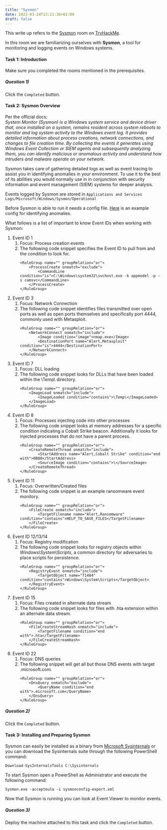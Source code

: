 ```yaml
---
title: "Sysmon"
date: 2022-03-24T13:21:36+01:00
draft: false
---
```


This write up refers to the [Sysmon](https://tryhackme.com/room/sysmon) room on [TryHackMe](https://tryhackme.com/).

In this room we are familiarizing ourselves with **Sysmon**, a tool for monitoring and logging events on Windows systems.

#### Task 1: Introduction

Make sure you completed the rooms mentioned in the prerequisites.

##### Question 1)

Click the `Completed` button.

#### Task 2: Sysmon Overview

Per the official docs:  
_System Monitor (Sysmon) is a Windows system service and device driver that, once installed on a system, remains resident across system reboots to monitor and log system activity to the Windows event log. It provides detailed information about process creations, network connections, and changes to file creation time. By collecting the events it generates using Windows Event Collection or SIEM agents and subsequently analyzing them, you can identify malicious or anomalous activity and understand how intruders and malware operate on your network._

Sysmon takes care of gathering detailed logs as well as event tracing to assist you in identifying anomalies in your environment. To use it to the best of its abilities you would normally use in in conjunction with security information and event management (SIEM) systems for deeper analysis.

Events logged by Sysmon are stored in `Applications and Services Logs/Microsoft/Windows/Sysmon/Operational`

Before Sysmon is able to run it needs a config file. [Here](https://github.com/SwiftOnSecurity/sysmon-config) is an example config for identifying anomalies.

What follows is a list of important to know Event IDs when working with Sysmon:

1. Event ID 1
   1. Focus: Process creation events
   2. The following code snippet specifies the Event ID to pull from and the condition to look for.
      ```
      <RuleGroup name="" groupRelation="or">
          <ProcessCreate onmatch="exclude">
              <CommandLine condition="is">C:\Windows\system32\svchost.exe -k appmodel -p -s camsvc</CommandLine>
          </ProcessCreate>
      </RuleGroup>
      ```
2. Event ID 3
   1. Focus: Network Connection
   2. The following code snippet identifies files transmitted over open ports as well as open ports themselves and specifically port 4444, commonly used with Metasploit.
      ```
      <RuleGroup name="" groupRelation="or">
          <NetworkConnect onmatch="include">
              <Image condition="image">nmap.exe</Image>
              <DestinationPort name="Alert,Metasploit" condition="is">4444</DestinationPort>
          </NetworkConnect>
      </RuleGroup>
      ```
3. Event ID 7
   1. Focus: DLL loading
   2. The following code snippet looks for DLLs that have been loaded within the \Temp\ directory.
      ```
      <RuleGroup name="" groupRelation="or">
          <ImageLoad onmatch="include">
              <ImageLoaded condition="contains">\Temp\</ImageLoaded>
          </ImageLoad>
      </RuleGroup>
      ```
4. Event ID 8
   1. Focus: Processes injecting code into other processes
   2. The following code snippet looks at memory addresses for a specific condition indicating a Cobalt Strike beacon. Additionally it looks for injected processes that do not have a parent process.
      ```
      <RuleGroup name="" groupRelation="or">
          <CreateRemoteThread onmatch="include">
              <StartAddress name="Alert,Cobalt Strike" condition="end with">0B80</StartAddress>
              <SourceImage condition="contains">\</SourceImage>
          </CreateRemoteThread>
      </RuleGroup>
      ```
5. Event ID 11
   1. Focus: Overwritten/Created files
   2. The following code snippet is an example ransomware event monitory.
      ```
      <RuleGroup name="" groupRelation="or">
          <FileCreate onmatch="include">
              <TargetFilename name="Alert,Ransomware" condition="contains">HELP_TO_SAVE_FILES</TargetFilename>
          </FileCreate>
      </RuleGroup>
      ```
6. Event ID 12/13/14
   1. Focus: Registry modification
   2. The following code snippet looks for registry objects within _Windows\System\Scripts_, a common directory for adversaries to place scripts for persistence.
      ```
      <RuleGroup name="" groupRelation="or">
          <RegistryEvent onmatch="include">
              <TargetObject name="T1484" condition="contains">Windows\System\Scripts</TargetObject>
          </RegistryEvent>
      </RuleGroup>
      ```
7. Event ID 15
   1. Focus: Files created in alternate data stream
   2. The following code snippet looks for files with .hta extension within an alternate data stream.
      ```
      <RuleGroup name="" groupRelation="or">
          <FileCreateStreamHash onmatch="include">
              <TargetFilename condition="end with">.hta</TargetFilename>
          </FileCreateStreamHash>
      </RuleGroup>
      ```
8. Event ID 22
   1. Focus: DNS queries
   2. The following snippet will get all but those DNS events with target .microsoft.com.
      ```
      <RuleGroup name="" groupRelation="or">
          <DnsQuery onmatch="exclude">
              <QueryName condition="end with">.microsoft.com</QueryName>
          </DnsQuery>
      </RuleGroup>
      ```

##### Question 2)

Click the `Completed` button.

#### Task 3: Installing and Preparing Sysmon

Sysmon can easily be installed as a binary from [Microsoft Sysinternals](https://docs.microsoft.com/en-us/sysinternals/downloads/sysmon) or you can download the Sysinternals suite through the following PowerShell command:

`Download-SysInternalsTools C:\Sysinternals`

To start Sysmon open a PowerShell as Administrator and execute the following command:

`Sysmon.exe -accepteula -i sysmonconfig-export.xml`

Now that Sysmon is running you can look at Event Viewer to monitor events.

##### Question 3)

Deploy the machine attached to this task and click the `Completed` button.
